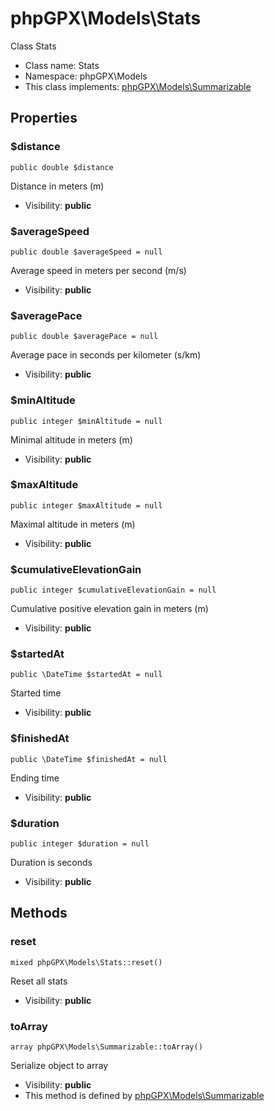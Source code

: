 phpGPX\Models\Stats
===============

Class Stats




* Class name: Stats
* Namespace: phpGPX\Models
* This class implements: [phpGPX\Models\Summarizable](phpGPX-Models-Summarizable.md)




Properties
----------


### $distance

    public double $distance

Distance in meters (m)



* Visibility: **public**


### $averageSpeed

    public double $averageSpeed = null

Average speed in meters per second (m/s)



* Visibility: **public**


### $averagePace

    public double $averagePace = null

Average pace in seconds per kilometer (s/km)



* Visibility: **public**


### $minAltitude

    public integer $minAltitude = null

Minimal altitude in meters (m)



* Visibility: **public**


### $maxAltitude

    public integer $maxAltitude = null

Maximal altitude in meters (m)



* Visibility: **public**

### $cumulativeElevationGain

    public integer $cumulativeElevationGain = null

Cumulative positive elevation gain in meters (m)



* Visibility: **public**


### $startedAt

    public \DateTime $startedAt = null

Started time



* Visibility: **public**


### $finishedAt

    public \DateTime $finishedAt = null

Ending time



* Visibility: **public**


### $duration

    public integer $duration = null

Duration is seconds



* Visibility: **public**


Methods
-------


### reset

    mixed phpGPX\Models\Stats::reset()

Reset all stats



* Visibility: **public**




### toArray

    array phpGPX\Models\Summarizable::toArray()

Serialize object to array



* Visibility: **public**
* This method is defined by [phpGPX\Models\Summarizable](phpGPX-Models-Summarizable.md)



